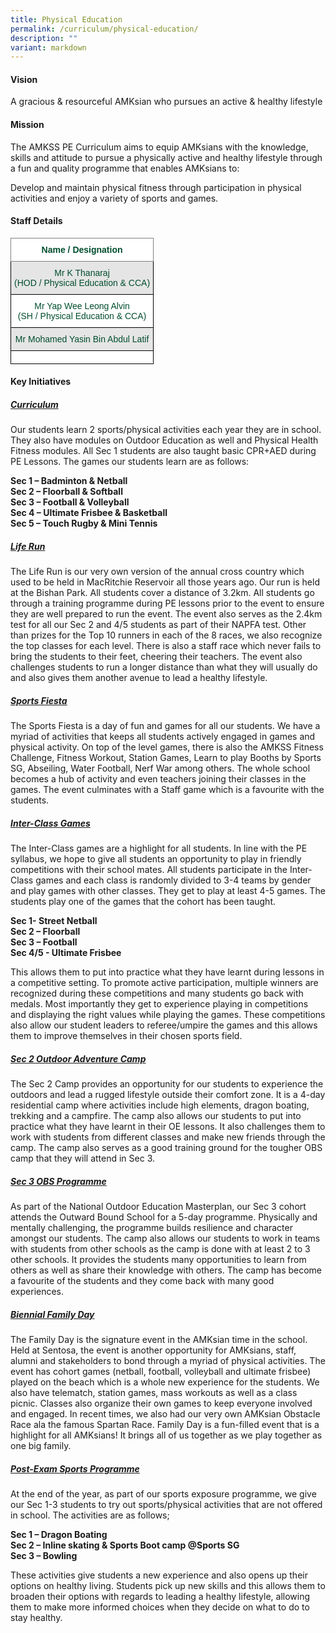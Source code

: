 ```yaml
---
title: Physical Education
permalink: /curriculum/physical-education/
description: ""
variant: markdown
---
```

#### Vision

A gracious &amp; resourceful AMKsian who pursues an active &amp; healthy lifestyle

#### Mission

The AMKSS PE Curriculum aims to equip AMKsians with the knowledge, skills and attitude to pursue a physically active and healthy lifestyle through a fun and quality programme that enables AMKsians to:

  

Develop and maintain physical fitness through participation in physical activities and enjoy a variety of sports and games.

#### Staff Details



<style type="text/css">
.tg  {border-collapse:collapse;border-spacing:0;}
.tg td{border-color:black;border-style:solid;border-width:1px;font-family:Arial, sans-serif;font-size:14px;
  overflow:hidden;padding:10px 5px;word-break:normal;}
.tg th{border-color:black;border-style:solid;border-width:1px;font-family:Arial, sans-serif;font-size:14px;
  font-weight:normal;overflow:hidden;padding:10px 5px;word-break:normal;}
.tg .tg-mwbt{background-color:#FFF;border-color:inherit;color:#004D2E;font-weight:bold;text-align:center;vertical-align:middle}
.tg .tg-t70x{background-color:#E5E5E5;color:#004D2E;text-align:center;vertical-align:top}
.tg .tg-fi1r{background-color:#FFF;color:#004D2E;text-align:center;vertical-align:top}
.tg .tg-bapb{background-color:#E5E5E5;color:#004D2E;text-align:center;vertical-align:middle}
.tg .tg-wpup{background-color:#FFF;color:#004D2E;text-align:center;vertical-align:middle}
</style>
<table class="tg">
<thead>
  <tr>
    <th class="tg-mwbt"><span style="font-weight:700">Name / Designation</span></th>
  </tr>
</thead>
<tbody>
  <tr>
    <td class="tg-t70x"><span style="font-weight:400;color:#004D2E">Mr K Thanaraj</span><br><span style="font-weight:400;color:#004D2E">(HOD / Physical Education &amp; CCA)</span></td>
  </tr>
  <tr>
    <td class="tg-fi1r"><span style="font-weight:400;color:#004D2E">Mr Yap Wee Leong Alvin</span><br><span style="font-weight:400;color:#004D2E">(SH / Physical Education &amp; CCA)</span></td>
  </tr>
  <tr>
    <td class="tg-bapb">Mr Mohamed Yasin Bin Abdul Latif</td>
  </tr>
  <tr>
    <td class="tg-wpup"></td>
  </tr>
 
</tbody>
</table>

#### Key Initiatives

<h5><u><strong>Curriculum</strong></u></h5>

Our students learn 2 sports/physical activities each year they are in school. They also have modules on Outdoor Education as well and Physical Health Fitness modules. All Sec 1 students are also taught basic CPR+AED during PE Lessons. The games our students learn are as follows:  

  

**Sec 1 – Badminton &amp; Netball** <br>
**Sec 2 – Floorball &amp; Softball** <br>
**Sec 3 – Football &amp; Volleyball** <br>
**Sec 4 – Ultimate Frisbee &amp; Basketball** <br>
**Sec 5 – Touch Rugby &amp; Mini Tennis**

 
<h5><u><strong>Life Run</strong></u></h5>

The Life Run is our very own version of the annual cross country which used to be held in MacRitchie Reservoir all those years ago. Our run is held at the Bishan Park. All students cover a distance of 3.2km. All students go through a training programme during PE lessons prior to the event to ensure they are well prepared to run the event. The event also serves as the 2.4km test for all our Sec 2 and 4/5 students as part of their NAPFA test. Other than prizes for the Top 10 runners in each of the 8 races, we also recognize the top classes for each level. There is also a staff race which never fails to bring the students to their feet, cheering their teachers. The event also challenges students to run a longer distance than what they will usually do and also gives them another avenue to lead a healthy lifestyle.

  
<h5><u><strong>Sports Fiesta</strong></u></h5>

The Sports Fiesta is a day of fun and games for all our students. We have a myriad of activities that keeps all students actively engaged in games and physical activity. On top of the level games, there is also the AMKSS Fitness Challenge, Fitness Workout, Station Games, Learn to play Booths by Sports SG, Abseiling, Water Football, Nerf War among others. The whole school becomes a hub of activity and even teachers joining their classes in the games. The event culminates with a Staff game which is a favourite with the students.

  
<h5><u><strong>Inter-Class Games</strong></u></h5>

The Inter-Class games are a highlight for all students. In line with the PE syllabus, we hope to give all students an opportunity to play in friendly competitions with their school mates. All students participate in the Inter-Class games and each class is randomly divided to 3-4 teams by gender and play games with other classes. They get to play at least 4-5 games. The students play one of the games that the cohort has been taught.

  

**Sec 1- Street Netball** <br>
**Sec 2 – Floorball** <br>
**Sec 3 – Football** <br>
**Sec 4/5 - Ultimate Frisbee**

  

This allows them to put into practice what they have learnt during lessons in a competitive setting. To promote active participation, multiple winners are recognized during these competitions and many students go back with medals. Most importantly they get to experience playing in competitions and displaying the right values while playing the games. These competitions also allow our student leaders to referee/umpire the games and this allows them to improve themselves in their chosen sports field.

  
<h5><u><strong>Sec 2 Outdoor Adventure Camp</strong></u></h5>

The Sec 2 Camp provides an opportunity for our students to experience the outdoors and lead a rugged lifestyle outside their comfort zone. It is a 4-day residential camp where activities include high elements, dragon boating, trekking and a campfire. The camp also allows our students to put into practice what they have learnt in their OE lessons. It also challenges them to work with students from different classes and make new friends through the camp. The camp also serves as a good training ground for the tougher OBS camp that they will attend in Sec 3.

  

<h5><u><strong>Sec 3 OBS Programme</strong></u></h5>

As part of the National Outdoor Education Masterplan, our Sec 3 cohort attends the Outward Bound School for a 5-day programme. Physically and mentally challenging, the programme builds resilience and character amongst our students. The camp also allows our students to work in teams with students from other schools as the camp is done with at least 2 to 3 other schools. It provides the students many opportunities to learn from others as well as share their knowledge with others. The camp has become a favourite of the students and they come back with many good experiences.

  
<h5><u><strong>Biennial Family Day</strong></u></h5>

The Family Day is the signature event in the AMKsian time in the school. Held at Sentosa, the event is another opportunity for AMKsians, staff, alumni and stakeholders to bond through a myriad of physical activities. The event has cohort games (netball, football, volleyball and ultimate frisbee) played on the beach which is a whole new experience for the students. We also have telematch, station games, mass workouts as well as a class picnic. Classes also organize their own games to keep everyone involved and engaged. In recent times, we also had our very own AMKsian Obstacle Race ala the famous Spartan Race. Family Day is a fun-filled event that is a highlight for all AMKsians! It brings all of us together as we play together as one big family.

  
<h5><u><strong>Post-Exam Sports Programme</strong></u></h5>

At the end of the year, as part of our sports exposure programme, we give our Sec 1-3 students to try out sports/physical activities that are not offered in school. The activities are as follows;

  

**Sec 1 – Dragon Boating** <br>
**Sec 2 – Inline skating &amp; Sports Boot camp @Sports SG** <br>
**Sec 3 – Bowling**

  

These activities give students a new experience and also opens up their options on healthy living. Students pick up new skills and this allows them to broaden their options with regards to leading a healthy lifestyle, allowing them to make more informed choices when they decide on what to do to stay healthy.